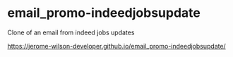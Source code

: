 # email_promo-indeedjobsupdate
Clone of an email from indeed jobs updates

https://jerome-wilson-developer.github.io/email_promo-indeedjobsupdate/
